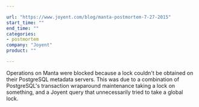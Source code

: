 ```yaml
---

url: "https://www.joyent.com/blog/manta-postmortem-7-27-2015"
start_time: ""
end_time: ""
categories:
- postmortem
company: "Joyent"
product: ""

---
```


Operations on Manta were blocked because a lock couldn't be obtained on their PostgreSQL metadata servers. This was due to a combination of PostgreSQL's transaction wraparound maintenance taking a lock on something, and a Joyent query that unnecessarily tried to take a global lock.
